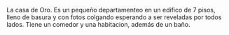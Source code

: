 La casa de Oro. Es un pequeño departamenteo en un edifico de 7 pisos, lleno de basura y con fotos colgando esperando a ser reveladas por todos lados. Tiene un comedor y una habitacion, además de un baño.
